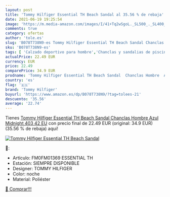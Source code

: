 ```yaml
---
layout: post
title: 'Tommy Hilfiger Essential TH Beach Sandal al 35.56 % de rebaja'
date: 2021-06-19 19:25:54
image: 'https://m.media-amazon.com/images/I/41+Tq2wSgoL._SL500_._SL400_.jpg'
comments: true
category: ofertas
author: 'tole.es'
slug: 'B078T738N9-es Tommy Hilfiger Essential TH Beach Sandal Chanclas Hombre...'
sku: 'B078T738N9-es'
tags: [ 'Calzado deportivo para hombre','Chanclas y sandalias de piscina para hombre','Zapatillas y calzado deportivo para hombre','Zapatos','Zapatos para hombre','Zapatos y complementos','chanclas','tommy hilfiger', ]
actualPrice: 22.49 EUR
currency: EUR
price: 22.49
comparePrice: 34.9 EUR
prodname: 'Tommy Hilfiger Essential TH Beach Sandal  Chanclas Hombre  Azul  Midnight 403   42 EU'
country: 'es'
flag: '🇪🇸'
brand: 'Tommy Hilfiger'
buyurl: 'https://www.amazon.es/dp/B078T738N9/?tag=tolees-21'
descuento: '35.56'
average: '22.74'
---
```


Tienes [Tommy Hilfiger Essential TH Beach Sandal  Chanclas Hombre  Azul  Midnight 403   42 EU](https://www.amazon.es/dp/B078T738N9/?tag=tolees-21) con precio final de  22.49 EUR (original: 34.9 EUR) (35.56 %  de rebaja) aqui!

[![Tommy Hilfiger Essential TH Beach Sandal](https://m.media-amazon.com/images/I/41+Tq2wSgoL._SL500_._SL400_.jpg)](https://www.amazon.es/dp/B078T738N9/?tag=tolees-21)

🔎:

- Artículo: FM0FM01369 ESSENTIAL TH
- Estación: SIEMPRE DISPONIBLE
- Designer: TOMMY HILFIGER
- Color: noche
- Material: Poliéster

[🛒 Comprar!!!](https://www.amazon.es/dp/B078T738N9/?tag=tolees-21)
